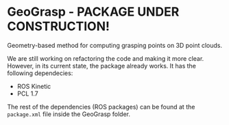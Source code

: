 # GeoGrasp - PACKAGE UNDER CONSTRUCTION!
Geometry-based method for computing grasping points on 3D point clouds.

We are still working on refactoring the code and making it more clear. However, in its current state, the package already works. It has the following dependecies:

- ROS Kinetic
- PCL 1.7

The rest of the dependencies (ROS packages) can be found at the `package.xml` file inside the GeoGrasp folder.
